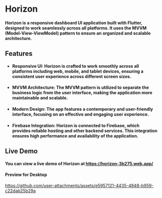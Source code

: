 # Horizon

#### Horizon is a responsive dashboard UI application built with Flutter, designed to work seamlessly across all platforms. It uses the MVVM (Model-View-ViewModel) pattern to ensure an organized and scalable architecture.

## Features
- #### Responsive UI: Horizon is crafted to work smoothly across all platforms including web, mobile, and tablet devices, ensuring a consistent user experience across different screen sizes.
- #### MVVM Architecture: The MVVM pattern is utilized to separate the business logic from the user interface, making the application more maintainable and scalable.
- #### Modern Design: The app features a contemporary and user-friendly interface, focusing on an effective and engaging user experience.
- #### Firebase Integration: Horizon is connected to Firebase, which provides reliable hosting and other backend services. This integration ensures high performance and availability of the application.

## Live Demo
#### You can view a live demo of Horizon at https://horizon-3b275.web.app/

#### Preview for Desktop
https://github.com/user-attachments/assets/e5957121-4435-4848-b959-c22dab25b29a


